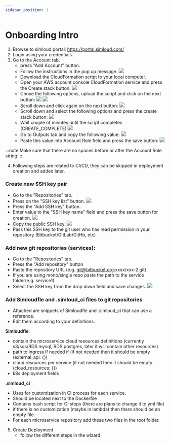 ```yaml
---
sidebar_position: 1
---
```


# Onboarding Intro

1. Browse to simloud portal: https://portal.simloud.com/
2. Login using your credentials.
3. Go to the Account tab.
   - press "Add Account" button.
   - Follow the instructions in the pop up message.
     ![](/img/onboarding/intro/image1.png)
   - Download the CloudFormation script to your local computer.
   - Open your AWS account console CloudFormation service and press the Create stack button.
     ![](/img/onboarding/intro/image2.png)
   - Chose the following options, upload the script and click on the next button:
     ![](/img/onboarding/intro/image3.png)
     ![](/img/onboarding/intro/image4.png)
   - Scroll down and click again on the next button:
     ![](/img/onboarding/intro/image5.png)
   - Scroll down and select the following options and press the create stack button:
     ![](/img/onboarding/intro/image6.png)
   - Wait couple of minutes until the script completes (CREATE_COMPLETE)
     ![](/img/onboarding/intro/image7.png)
   - Go to Outputs tab and copy the following value:
     ![](/img/onboarding/intro/image8.png)
   - Paste this value into Account Role field and press the save button:
     ![](/img/onboarding/intro/image9.png)

:::note
Make sure that there are no spaces before or after the Account Role string!
:::

4. Following steps are related to CI/CD, they can be skipped in deployment creation and added later.

### Create new SSH key pair

- Go to the "Repositories" tab.
- Press on the "SSH key list" button.
  ![](/img/onboarding/intro/image10.png)
- Press the "Add SSH key" button.
- Enter value to the "SSH key name" field and press the save button for creation.
  ![](/img/onboarding/intro/image11.png)
- Copy the public SSH key.
  ![](/img/onboarding/intro/image12.png)
- Pass this SSH key to the git user who has read permission in your repository (Bitbucket/GitLab/GitHb, etc)

### Add new git repositories (services):

- Go to the "Repositories" tab.
- Press the "Add repository" button
- Paste the repository URL (e.g. git@bitbucket.org:xxxx/xxx-2.git)
- If you are using mono/single repo paste the path to the service folder(e.g. service1)
- Select the SSH key from the drop down field and save changes.
  ![](/img/onboarding/intro/image13.png)

### Add Simloudfle and .simloud_ci files to git repositories

- Attached are snippets of Simloudfle and .simloud_ci that can use a reference.
- Edit them according to your definitions:

**Simloudfle**:

- contain the microservice cloud resources definitions (currently s3/sqs/RDS mysql, RDS postgres, later it will contain other resources)
- path to ingress if needed if (if not needed then it should be empty (external_api: {})
- cloud resources per service (if not needed then it should be empty (cloud_resources: {})
- k8s deployment fields

**.simloud_ci**

- Uses for customization in CI process for each service.
- Should be located next to the Dockerfile
- Contains bash script for CI steps (there are plans to change it to yml file)
- if there is no customization (maybe in lambda) then there should be an empty file.
- For each microservice repository add these two files in the root folder.

5. Create Deployment
   - follow the different steps in the wizard
